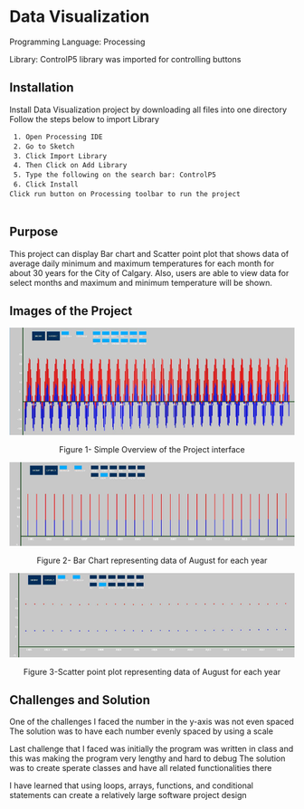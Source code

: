 
#  Data Visualization
Programming Language: Processing 

Library: ControlP5 library was imported for controlling buttons 


## Installation

Install Data Visualization project by downloading all files into one directory  
Follow the steps below to import Library 

```bash
 1. Open Processing IDE
 2. Go to Sketch
 3. Click Import Library
 4. Then Click on Add Library
 5. Type the following on the search bar: ControlP5 
 6. Click Install
Click run button on Processing toolbar to run the project 



```
## Purpose 
This project can display Bar chart and Scatter point plot that shows data of average daily minimum and maximum temperatures for each month for about 30 years for the City of Calgary. Also, users are able to view data for select months and maximum and minimum temperature will be shown.

## Images of the Project
![](images/overview.png)
<p align="center">
<alt="Material Bread logo">
 Figure 1- Simple Overview of the Project interface
</p>

 ![](images/BarChart.png)
<p align="center">
<alt="Material Bread logo">
Figure 2- Bar Chart representing data of August for each year
</p>

 ![](images/ScatterPointPlot.png)
<p align="center">
<alt="Material Bread logo">
 Figure 3-Scatter point plot representing data of August for each year
</p>

## Challenges and Solution
One of the challenges I faced the number in the y-axis was not even spaced
The solution was to have each number evenly spaced by using a scale

Last challenge that I faced was initially the program was written in class and this was making the program very lengthy and hard to debug
The solution was to create sperate classes and have all related functionalities there

I have learned that using loops, arrays, functions, and conditional statements can create a relatively large software project design
